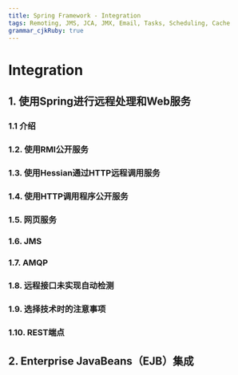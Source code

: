 ```yaml
---
title: Spring Framework - Integration
tags: Remoting, JMS, JCA, JMX, Email, Tasks, Scheduling, Cache
grammar_cjkRuby: true
---
```



# Integration
## 1. 使用Spring进行远程处理和Web服务
### 1.1 介绍
### 1.2. 使用RMI公开服务
### 1.3. 使用Hessian通过HTTP远程调用服务
### 1.4. 使用HTTP调用程序公开服务
### 1.5. 网页服务
### 1.6. JMS
### 1.7. AMQP
### 1.8. 远程接口未实现自动检测
### 1.9. 选择技术时的注意事项
### 1.10. REST端点
## 2. Enterprise JavaBeans（EJB）集成